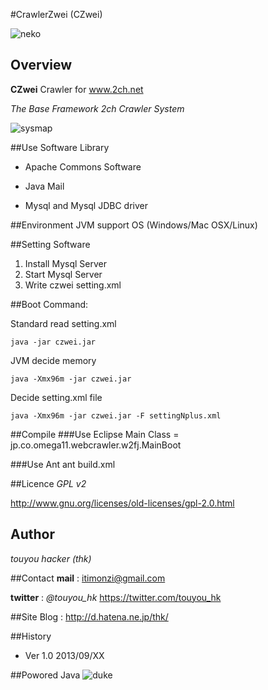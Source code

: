 #CrawlerZwei (CZwei)

![neko](http://cdn-ak.f.st-hatena.com/images/fotolife/t/thk/20130915/20130915193049.jpg)


## Overview


**CZwei** Crawler for www.2ch.net 

*The Base Framework 2ch Crawler System*

![sysmap](http://cdn-ak.f.st-hatena.com/images/fotolife/t/thk/20130916/20130916054626.png)


##Use Software Library

- Apache Commons Software

- Java Mail

- Mysql and Mysql JDBC driver


##Environment
JVM support OS (Windows/Mac OSX/Linux)


##Setting Software
 1. Install Mysql Server
 2. Start Mysql Server
 3. Write czwei setting.xml


##Boot Command:

Standard read setting.xml

	java -jar czwei.jar

JVM decide memory

	java -Xmx96m -jar czwei.jar

Decide setting.xml file

	java -Xmx96m -jar czwei.jar -F settingNplus.xml


##Compile
###Use Eclipse
Main Class = jp.co.omega11.webcrawler.w2fj.MainBoot

###Use Ant
	ant build.xml

##Licence
*GPL v2*

<http://www.gnu.org/licenses/old-licenses/gpl-2.0.html>


## Author
*touyou hacker (thk)*


##Contact
**mail** : <itimonzi@gmail.com>

**twitter** : *@touyou_hk* <https://twitter.com/touyou_hk>

##Site
Blog : <http://d.hatena.ne.jp/thk/>


##History
- Ver 1.0 2013/09/XX
 
 
##Powored Java
![duke](http://cdn-ak.f.st-hatena.com/images/fotolife/t/thk/20130916/20130916012105.gif)
